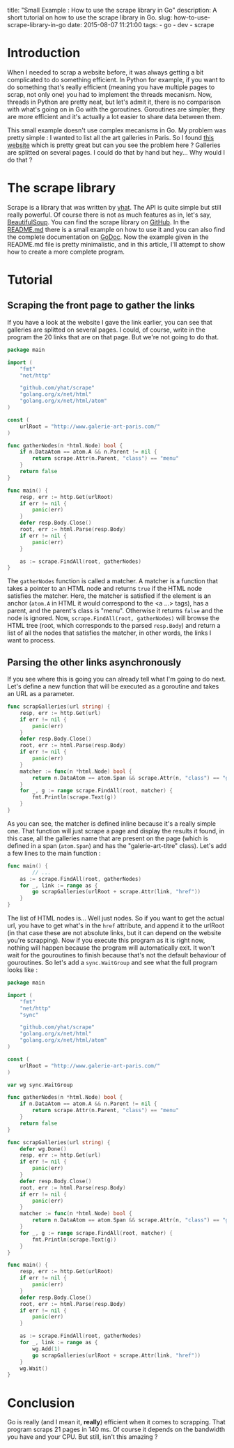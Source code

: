 title: "Small Example : How to use the scrape library in Go"
description: A short tutorial on how to use the scrape library in Go.
slug: how-to-use-scrape-library-in-go
date: 2015-08-07 11:21:00
tags:
    - go
    - dev
    - scrape

# Introduction

When I needed to scrap a website before, it was always getting a bit complicated to do something efficient. In Python for example, if you want to do something that's really efficient (meaning you have multiple pages to scrap, not only one) you had to implement the threads mecanism. Now, threads in Python are pretty neat, but let's admit it, there is no comparison with what's going on in Go with the goroutines. Goroutines are simpler, they are more efficient and it's actually a lot easier to share data between them.

This small example doesn't use complex mecanisms in Go. My problem was pretty simple : I wanted to list all the art galleries in Paris. So I found [this website](http://galerie-art-paris.com/) which is pretty great but can you see the problem here ? Galleries are splitted on several pages. I could do that by hand but hey... Why would I do that ?

# The scrape library

Scrape is a library that was written by [yhat](https://github.com/yhat). The API is quite simple but still really powerful. Of course there is not as much features as in, let's say, [BeautifulSoup](http://www.crummy.com/software/BeautifulSoup/). You can find the scrape library on [GitHub](https://github.com/yhat/scrape). In the [README.md](https://github.com/yhat/scrape/blob/master/README.md) there is a small example on how to use it and you can also find the complete documentation on [GoDoc](https://godoc.org/github.com/yhat/scrape). Now the example given in the README.md file is pretty minimalistic, and in this article, I'll attempt to show how to create a more complete program.

# Tutorial

## Scraping the front page to gather the links

If you have a look at the website I gave the link earlier, you can see that galleries are splitted on several pages. I could, of course, write in the program the 20 links that are on that page. But we're not going to do that.

```go
package main

import (
	"fmt"
	"net/http"

	"github.com/yhat/scrape"
	"golang.org/x/net/html"
	"golang.org/x/net/html/atom"
)

const (
	urlRoot = "http://www.galerie-art-paris.com/"
)

func gatherNodes(n *html.Node) bool {
	if n.DataAtom == atom.A && n.Parent != nil {
		return scrape.Attr(n.Parent, "class") == "menu"
	}
	return false
}

func main() {
	resp, err := http.Get(urlRoot)
	if err != nil {
		panic(err)
	}
	defer resp.Body.Close()
	root, err := html.Parse(resp.Body)
	if err != nil {
		panic(err)
	}

	as := scrape.FindAll(root, gatherNodes)
}
```

The `gatherNodes` function is called a matcher. A matcher is a function that takes a pointer to an HTML node and returns `true` if the HTML node satisfies the matcher. Here, the matcher is satisfied if the element is an anchor (`atom.A` in HTML it would correspond to the <a ...></a> tags), has a parent, and the parent's class is "menu".  Otherwise it returns `false` and the node is ignored. Now, `scrape.FindAll(root, gatherNodes)` will browse the HTML tree (root, which corresponds to the parsed `resp.Body`) and return a list of all the nodes that satisfies the matcher, in other words, the links I want to process.

## Parsing the other links asynchronously

If you see where this is going you can already tell what I'm going to do next. Let's define a new function that will be executed as a goroutine and takes an URL as a parameter.

```go
func scrapGalleries(url string) {
	resp, err := http.Get(url)
	if err != nil {
		panic(err)
	}
	defer resp.Body.Close()
	root, err := html.Parse(resp.Body)
	if err != nil {
		panic(err)
	}
	matcher := func(n *html.Node) bool {
		return n.DataAtom == atom.Span && scrape.Attr(n, "class") == "galerie-art-titre"
	}
	for _, g := range scrape.FindAll(root, matcher) {
		fmt.Println(scrape.Text(g))
	}
}
```

As you can see, the matcher is defined inline because it's a really simple one. That function will just scrape a page and display the results it found, in this case, all the galleries name that are present on the page (which is defined in a span (`atom.Span`) and has the "galerie-art-titre" class). Let's add a few lines to the main function :

```go
func main() {
        // ...
	as := scrape.FindAll(root, gatherNodes)
	for _, link := range as {
		go scrapGalleries(urlRoot + scrape.Attr(link, "href"))
	}
}
```

The list of HTML nodes is... Well just nodes. So if you want to get the actual url, you have to get what's in the `href` attribute, and append it to the urlRoot (in that case these are not absolute links, but it can depend on the website you're scrapping). Now if you execute this program as it is right now, nothing will happen because the program will automatically exit. It won't wait for the gouroutines to finish because that's not the default behaviour of gouroutines. So let's add a `sync.WaitGroup` and see what the full program looks like :

```go
package main

import (
	"fmt"
	"net/http"
	"sync"

	"github.com/yhat/scrape"
	"golang.org/x/net/html"
	"golang.org/x/net/html/atom"
)

const (
	urlRoot = "http://www.galerie-art-paris.com/"
)

var wg sync.WaitGroup

func gatherNodes(n *html.Node) bool {
	if n.DataAtom == atom.A && n.Parent != nil {
		return scrape.Attr(n.Parent, "class") == "menu"
	}
	return false
}

func scrapGalleries(url string) {
	defer wg.Done()
	resp, err := http.Get(url)
	if err != nil {
		panic(err)
	}
	defer resp.Body.Close()
	root, err := html.Parse(resp.Body)
	if err != nil {
		panic(err)
	}
	matcher := func(n *html.Node) bool {
		return n.DataAtom == atom.Span && scrape.Attr(n, "class") == "galerie-art-titre"
	}
	for _, g := range scrape.FindAll(root, matcher) {
		fmt.Println(scrape.Text(g))
	}
}

func main() {
	resp, err := http.Get(urlRoot)
	if err != nil {
		panic(err)
	}
	defer resp.Body.Close()
	root, err := html.Parse(resp.Body)
	if err != nil {
		panic(err)
	}

	as := scrape.FindAll(root, gatherNodes)
	for _, link := range as {
		wg.Add(1)
		go scrapGalleries(urlRoot + scrape.Attr(link, "href"))
	}
	wg.Wait()
}
```

# Conclusion

Go is really (and I mean it, **really**) efficient when it comes to scrapping. That program scraps 21 pages in 140 ms. Of course it depends on the bandwidth you have and your CPU. But still, isn't this amazing ?
